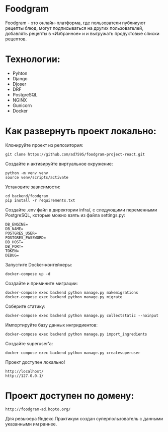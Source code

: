 # Foodgram

Foodgram - это онлайн-платформа, где пользователи публикуют рецепты блюд, могут подписываться на других пользователей, добавлять рецепты в  «Избранное» и и выгружать продуктовые списки рецептов.

# Технологии:
- Pyhton 
- Django 
- Djoser 
- DRF
- PostgreSQL
- NGINX
- Gunicorn
- Docker

# Как развернуть проект локально:
Клонируйте проект из репозитория:

```
git clone https://github.com/ad7595/foodgram-project-react.git
```

Создайте и активируйте виртуальное окружение:
```
python -m venv venv
source venv/scripts/activate
```

Установите зависимости:
```
cd backend/foodgram
pip install -r requirements.txt
```

Создайте .env файл в директории infra/, с следующими переменными PostgreSQL, которые можно взять из файла settings.py:
```
DB_ENGINE=
DB_NAME=
POSTGRES_USER=
POSTGRES_PASSWORD=
DB_HOST=
DB_PORT=
TOKEN=
DEBUG=
```
Запустите Docker-контейнеры:
```
docker-compose up -d
```
Создайте и примините миграции:

```
docker-compose exec backend python manage.py makemigrations
docker-compose exec backend python manage.py migrate
```

Соберите статику: 
```
docker-compose exec backend python manage.py collectstatic --noinput
```

Импортируйте базу данных ингридиентов: 
```
docker-compose exec backend python manage.py import_ingredients
```

Создайте superuser'a:

```
docker-compose exec backend python manage.py createsuperuser
```
Проект доступен локально!
```
http://localhost/
http://127.0.0.1/
```
# Проект доступен по домену:
```
http://foodgram-ad.hopto.org/
```

Для ревьюера Яндекс.Практикум создан суперпользователь с данными указанными им раннее.

